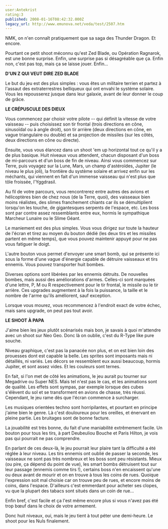 ```yaml
---
user:Antekrist
rating:3
published: 2008-01-16T08:42:32.000Z
legacy_url: http://www.emunova.net/veda/test/2507.htm
---
```

NMK, on n'en connaît pratiquement que sa saga des Thunder Dragon. Et encore.  

Pourtant ce petit shoot méconnu qu'est Zed Blade, ou Opération Ragnarok, est une bonne surprise. Enfin, une surprise pas si désagréable que ça. Enfin non, c'est pas top, mais ça se laisse jouer. Enfin...  

  

**D'UN Z QUI VEUT DIRE ZED BLADE**  

Le but du jeu est des plus simples : vous êtes un militaire terrien et partez à l'assaut des extraterrestres belliqueux qui ont envahi le système solaire. Vous les repousserez jusque dans leur galaxie, avant de leur donner le coup de grâce.  

  

**LE CRÉPUSCULE DES DIEUX**  

Vous commencez par choisir votre pilote -- qui définit la vitesse de votre vaisseau -- puis choisissez son tir frontal (trois directions en cône, sinusoïdal ou à angle droit), son tir arrière (deux directions en cône, en vague triangulaire ou double) et sa projection de missiles (sur les côtés, deux directions en cône ou directe).  

Ensuite, vous vous élancez dans un shoot 'em up horizontal tout ce qu'il y a de plus basique. Huit niveaux vous attendent, chacun disposant d'un boss de mi-parcours et d'un boss de fin de niveau. Ainsi vous commencez sur Terre, puis voyagez sur la Lune, Mars, un champ d'astéroïdes, Jupiter (le niveau le plus joli), la frontière du système solaire et arrivez enfin sur les méchants, qui viennent en fait d'un immense vaisseau qui n'est plus que tôle froissée, l'Yggdrasil.   

Au fil de votre parcours, vous rencontrerez entre autres des avions et hélicoptères bien de chez nous (de la Terre, quoi), des vaisseaux bien moins réalistes, des slimes franchement chiants car ils se démultiplient lorsqu'on les touche, de gigantesques serpents de l'espace, etc. Les boss sont par contre assez ressemblants entre eux, hormis le sympathique Marcheur Lunaire ou le Slime Géant.  

Le maniement est des plus simples. Vous vous dirigez sur toute la hauteur de l'écran et tirez au moyen du bouton dédié (les deux tirs et les missiles partent en même temps), que vous pouvez maintenir appuyé pour ne pas vous fatiguer le doigt.   

L'autre bouton vous permet d'envoyer une smart bomb, qui se présente ici sous la forme d'une vague d'énergie capable de détruire vaisseaux et tirs ennemis. Vous pouvez transporter huit bombes.  

Diverses options sont libérées par les ennemis détruits. De nouvelles bombes, mais aussi des améliorations d'armes. Celles-ci sont marquées d'une lettre, P, M ou R respectivement pour le tir frontal, le missile ou le tir arrière. Ces upgrades augmentent à la fois la puissance, la taille et le nombre de l'arme qu'ils améliorent, sauf exception.  

Lorsque vous mourez, vous recommencez à l'endroit exact de votre échec, mais sans upgrade, on peut pas tout avoir.  

  

**LE SHOOT À PAPA**  

J'aime bien les jeux plutôt scénarisés mais bon, je savais à quoi m'attendre avec un shoot sur Neo Geo. Donc là on oublie, c'est du R-Type like pure souche.  

Niveau graphique, c'est pas la panacée non plus, et on est bien loin des prouesses dont est capable la belle. Les sprites sont imposants mais ni détaillés, ni variés. Les décors se ressemblent eux aussi beaucoup, hormis Jupiter, et sont assez vides. Et les couleurs sont ternes.  

En fait, si l'on met de côté les animations, le jeu aurait pu tourner sur Megadrive ou Super NES. Mais tel n'est pas le cas, et les animations sont de qualité. Les effets sont sympas, par exemple lorsque des cubes s'élèvent du sol et se transforment en avions de chasse, très réussi. Cependant, le jeu rame dès que l'écran commence à surcharger.  

Les musiques orientées techno sont horripilantes, et pourtant en principe j'aime bien le genre. Là c'est douloureux pour les oreilles, et énervant en pleine partie. Les bruitages sont de bonne facture.  

La jouabilité est très bonne, du fait d'une maniabilité extrêmement facile. Un bouton pour tous les tirs, à part Deubeuliou Bouche et Paris Hilton, je vois pas qui pourrait ne pas comprendre.  

En parlant de ces deux-là, le jeu pourrait leur plaire tant la difficulté a été réglée à leur niveau. Les tirs ennemis ont oublié de passer la seconde, les vaisseaux ne sont pas très nombreux et les boss sont peu résistants. Mieux (ou pire, ça dépend du point de vue), les smart bombs détruisent tout sur leur passage (ennemis comme tirs !), certains boss n'en encaissent qu'une ou deux avant de mourir et on en trouve à tous les coins de rues. Quoique l'expression soit mal choisie car on trouve peu de rues, et encore moins de coins, dans l'espace. D'ailleurs c'est emmerdant pour acheter ses clopes, vu que la plupart des tabacs sont situés dans un coin de rue...  

Enfin bref, c'est facile et ça l'est même encore plus si vous n'avez pas été trop bœuf dans le choix de votre armement.  

Donc huit niveaux, oui, mais le jeu tient à tout péter une demi-heure. Le shoot pour les Nuls finalement.